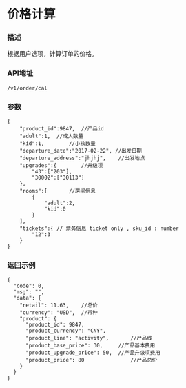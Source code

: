 # 价格计算

### 描述
根据用户选项，计算订单的价格。

### API地址

	/v1/order/cal
	
### 参数

	{
		"product_id":9847,  //产品id
		"adult":1,	//成人数量
		"kid":1,		//小孩数量
		"departure_date":"2017-02-22", //出发日期
		"departure_address":"jhjhj",	//出发地点
		"upgrades":{		//升级项
			"43":["203"],
			"30002":["30113"]
		},
		"rooms":[		//房间信息
			{
				"adult":2,
				"kid":0
			}
		],
		"tickets":{ // 票务信息 ticket only , sku_id : number
        	"12":3
        }
	}
	
### 返回示例

	{
	  "code": 0,
	  "msg": "",
	  "data": {
	    "retail": 11.63,    //总价  
	    "currency": "USD",  //币种
	    "product": {
	      "product_id": 9847,
	      "product_currency": "CNY",
	      "product_line": "activity",       //产品线
	      "product_base_price": 30,     //产品基本费用
	      "product_upgrade_price": 50,  //产品升级项费用
	      "product_price": 80               //产品总价
	    }
	  }
	}